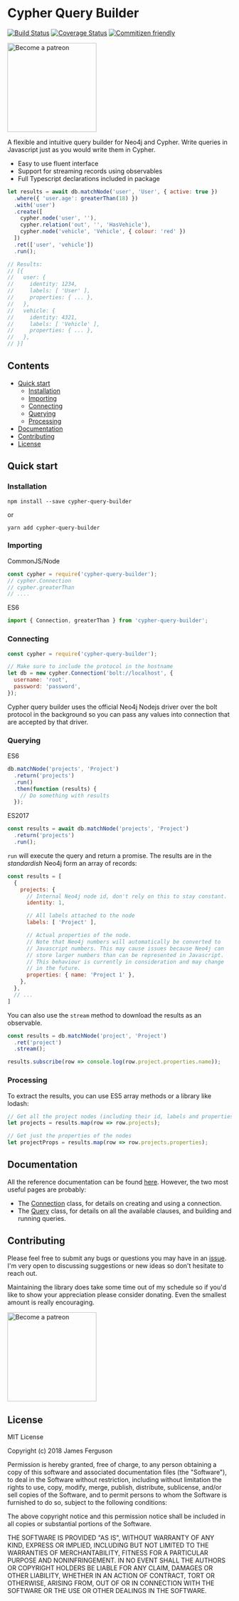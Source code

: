 # Cypher Query Builder
[![Build Status](https://github.com/jamesfer/cypher-query-builder/workflows/CI/badge.svg)](https://github.com/jamesfer/cypher-query-builder/actions)
[![Coverage Status](https://coveralls.io/repos/github/jamesfer/cypher-query-builder/badge.svg?branch=master)](https://coveralls.io/github/jamesfer/cypher-query-builder?branch=master)
[![Commitizen friendly](https://img.shields.io/badge/commitizen-friendly-brightgreen.svg)](http://commitizen.github.io/cz-cli/) 

<a href="https://www.patreon.com/jamesfer" title="Become a patreon"> 
  <img alt="Become a patreon" src="https://c5.patreon.com/external/logo/become_a_patron_button@2x.png" width="200">
</a>

A flexible and intuitive query builder for Neo4j and Cypher.
Write queries in Javascript just as you would write them in Cypher.

- Easy to use fluent interface
- Support for streaming records using observables
- Full Typescript declarations included in package

```javascript
let results = await db.matchNode('user', 'User', { active: true })
  .where({ 'user.age': greaterThan(18) })
  .with('user')
  .create([
    cypher.node('user', ''),
    cypher.relation('out', '', 'HasVehicle'),
    cypher.node('vehicle', 'Vehicle', { colour: 'red' })
  ])
  .ret(['user', 'vehicle'])
  .run();

// Results:
// [{
//   user: {
//     identity: 1234,
//     labels: [ 'User' ],
//     properties: { ... },
//   },
//   vehicle: {
//     identity: 4321,
//     labels: [ 'Vehicle' ],
//     properties: { ... },
//   },
// }]
```

## Contents

- [Quick start](#quick-start)
  - [Installation](#installation)
  - [Importing](#importing)
  - [Connecting](#connecting)
  - [Querying](#querying)
  - [Processing](#processing)
- [Documentation](#documentation)
- [Contributing](#contributing)
- [License](#license)

## Quick start

### Installation

```
npm install --save cypher-query-builder
```
or

```
yarn add cypher-query-builder
```

### Importing

CommonJS/Node

```javascript
const cypher = require('cypher-query-builder');
// cypher.Connection
// cypher.greaterThan
// ....
```

ES6

```javascript
import { Connection, greaterThan } from 'cypher-query-builder';
```

### Connecting

```javascript
const cypher = require('cypher-query-builder');

// Make sure to include the protocol in the hostname
let db = new cypher.Connection('bolt://localhost', {
  username: 'root',
  password: 'password',
});
```

Cypher query builder uses the official Neo4j Nodejs driver over the bolt
protocol in the background so you can pass any values into connection that
are accepted by that driver.

### Querying

ES6

```javascript
db.matchNode('projects', 'Project')
  .return('projects')
  .run()
  .then(function (results) {
    // Do something with results
  });
```

ES2017

```javascript
const results = await db.matchNode('projects', 'Project')
  .return('projects')
  .run();
```

`run` will execute the query and return a promise. The results are in the
_standardish_ Neo4j form an array of records:

```javascript
const results = [
  {
    projects: {
      // Internal Neo4j node id, don't rely on this to stay constant.
      identity: 1,

      // All labels attached to the node
      labels: [ 'Project' ],

      // Actual properties of the node.
      // Note that Neo4j numbers will automatically be converted to
      // Javascript numbers. This may cause issues because Neo4j can
      // store larger numbers than can be represented in Javascript.
      // This behaviour is currently in consideration and may change
      // in the future.
      properties: { name: 'Project 1' },
    },
  },
  // ...
]
```

You can also use the `stream` method to download the results as an observable.

```javascript
const results = db.matchNode('project', 'Project')
  .ret('project')
  .stream();

results.subscribe(row => console.log(row.project.properties.name));
```

### Processing

To extract the results, you can use ES5 array methods or a library like lodash:

```javascript
// Get all the project nodes (including their id, labels and properties).
let projects = results.map(row => row.projects);

// Get just the properties of the nodes
let projectProps = results.map(row => row.projects.properties);
```

## Documentation

All the reference documentation can be found [here](http://jamesfer.me/cypher-query-builder).
However, the two most useful pages are probably:

 - The [Connection](https://jamesfer.me/cypher-query-builder/classes/connection.html) class, for 
   details on creating and using a connection.
 - The [Query](https://jamesfer.me/cypher-query-builder/classes/query.html) class, for details on 
   all the available clauses, and building and running queries.

## Contributing

Please feel free to submit any bugs or questions you may have in an 
[issue](https://github.com/jamesfer/cypher-query-builder/issues). I'm very open to discussing 
suggestions or new ideas so don't hesitate to reach out.

Maintaining the library does take some time out of my schedule so if you'd like to show your 
appreciation please consider donating. Even the smallest amount is really encouraging.

<a href="https://www.patreon.com/jamesfer" title="Become a patreon"> 
  <img alt="Become a patreon" src="https://c5.patreon.com/external/logo/become_a_patron_button@2x.png" width="200">
</a>

## License

MIT License

Copyright (c) 2018 James Ferguson

Permission is hereby granted, free of charge, to any person obtaining a copy
of this software and associated documentation files (the "Software"), to deal
in the Software without restriction, including without limitation the rights
to use, copy, modify, merge, publish, distribute, sublicense, and/or sell
copies of the Software, and to permit persons to whom the Software is
furnished to do so, subject to the following conditions:

The above copyright notice and this permission notice shall be included in all
copies or substantial portions of the Software.

THE SOFTWARE IS PROVIDED "AS IS", WITHOUT WARRANTY OF ANY KIND, EXPRESS OR
IMPLIED, INCLUDING BUT NOT LIMITED TO THE WARRANTIES OF MERCHANTABILITY,
FITNESS FOR A PARTICULAR PURPOSE AND NONINFRINGEMENT. IN NO EVENT SHALL THE
AUTHORS OR COPYRIGHT HOLDERS BE LIABLE FOR ANY CLAIM, DAMAGES OR OTHER
LIABILITY, WHETHER IN AN ACTION OF CONTRACT, TORT OR OTHERWISE, ARISING FROM,
OUT OF OR IN CONNECTION WITH THE SOFTWARE OR THE USE OR OTHER DEALINGS IN THE
SOFTWARE.
